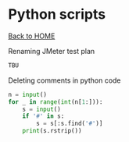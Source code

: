 # Python scripts

[Back to HOME](https://prone19.github.io/)

Renaming JMeter test plan
```python
TBU
```

Deleting comments in python code
```python
n = input()
for _ in range(int(n[1:])):
    s = input()
    if '#' in s:
        s = s[:s.find('#')]
    print(s.rstrip())
```